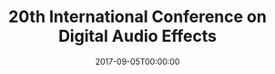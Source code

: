 ---
acronym: DAFx17
date: '2017-09-05T00:00:00'
ext_url: http://dafx17.eca.ed.ac.uk/
location: Edinburgh, UK
submission_date: '2017-04-09T00:00:00'
title: 20th International Conference on Digital Audio Effects
---